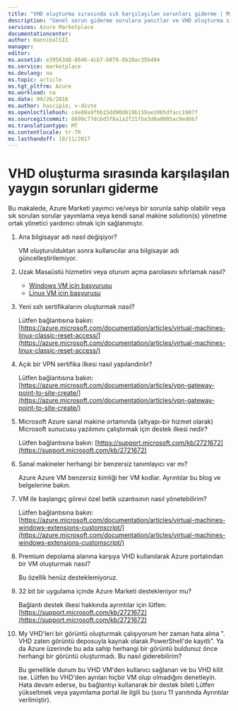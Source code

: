 ```yaml
---
title: "VHD oluşturma sırasında sık karşılaşılan sorunları giderme | Microsoft Docs"
description: "Genel sorun giderme sorulara yanıtlar ve VHD oluşturma sırasında verir."
services: Azure Marketplace
documentationcenter: 
author: HannibalSII
manager: 
editor: 
ms.assetid: e39563d8-8646-4cb7-b078-8b10ac35b494
ms.service: marketplace
ms.devlang: na
ms.topic: article
ms.tgt_pltfrm: Azure
ms.workload: na
ms.date: 09/26/2016
ms.author: hascipio; v-divte
ms.openlocfilehash: c4e88a9fbb15dd90d619b159ae1065dfacc1907f
ms.sourcegitcommit: 6699c77dcbd5f8a1a2f21fba3d0a0005ac9ed6b7
ms.translationtype: MT
ms.contentlocale: tr-TR
ms.lasthandoff: 10/11/2017
---
```

# <a name="how-to-troubleshoot-common-issues-encountered-during-vhd-creation"></a>VHD oluşturma sırasında karşılaşılan yaygın sorunları giderme
Bu makalede, Azure Marketi yayımcı ve/veya bir sorunla sahip olabilir veya sık sorulan sorular yayımlama veya kendi sanal makine solution(s) yönetme ortak yönetici yardımcı olmak için sağlanmıştır.

1. Ana bilgisayar adı nasıl değişiyor?
   
    VM oluşturulduktan sonra kullanıcılar ana bilgisayar adı güncelleştirilemiyor.
2. Uzak Masaüstü hizmetini veya oturum açma parolasını sıfırlamak nasıl?
   
   * [Windows VM için başvurusu](https://azure.microsoft.com/documentation/articles/virtual-machines-windows-reset-rdp/)
   * [Linux VM için başvurusu](https://azure.microsoft.com/documentation/articles/virtual-machines-linux-classic-reset-access/)
3. Yeni ssh sertifikalarını oluşturmak nasıl?
   
   Lütfen bağlantısına bakın: [https://azure.microsoft.com/documentation/articles/virtual-machines-linux-classic-reset-access/](https://azure.microsoft.com/documentation/articles/virtual-machines-linux-classic-reset-access/)
4. Açık bir VPN sertifika ilkesi nasıl yapılandırılır?
   
   Lütfen bağlantısına bakın: [https://azure.microsoft.com/documentation/articles/vpn-gateway-point-to-site-create/](https://azure.microsoft.com/documentation/articles/vpn-gateway-point-to-site-create/)
5. Microsoft Azure sanal makine ortamında (altyapı-bir hizmet olarak) Microsoft sunucusu yazılımını çalıştırmak için destek ilkesi nedir?
   
   Lütfen bağlantısına bakın: [https://support.microsoft.com/kb/2721672](https://support.microsoft.com/kb/2721672)
6. Sanal makineler herhangi bir benzersiz tanımlayıcı var mı?
   
   Azure Azure VM benzersiz kimliği her VM kodlar. Ayrıntılar bu blog ve belgelerine bakın.
7. VM ile başlangıç görevi özel betik uzantısının nasıl yönetebilirim?
   
   Lütfen bağlantısına bakın: [https://azure.microsoft.com/documentation/articles/virtual-machines-windows-extensions-customscript/](https://azure.microsoft.com/documentation/articles/virtual-machines-windows-extensions-customscript/)
8. Premium depolama alanına karşıya VHD kullanılarak Azure portalından bir VM oluşturmak nasıl?
   
   Bu özellik henüz desteklemiyoruz.
9. 32 bit bir uygulama içinde Azure Marketi destekleniyor mu?
   
   Bağlantı destek ilkesi hakkında ayrıntılar için lütfen: [https://support.microsoft.com/kb/2721672](https://support.microsoft.com/kb/2721672)
10. My VHD'leri bir görüntü oluşturmak çalışıyorum her zaman hata alma ". VHD zaten görüntü deposuyla kaynak olarak PowerShell'de kayıtlı". Ya da Azure üzerinde bu ada sahip herhangi bir görüntü buldunuz önce herhangi bir görüntü oluşturmadı. Bu nasıl giderebilirim?
    
    Bu genellikle durum bu VHD VM'den kullanıcı sağlanan ve bu VHD kilit ise. Lütfen bu VHD'den ayrılan hiçbir VM olup olmadığını denetleyin. Hata devam ederse, bu bağlantıyı kullanarak bir destek bileti Lütfen yükseltmek veya yayımlama portal ile ilgili bu (soru 11 yanıtında Ayrıntılar verilmiştir).